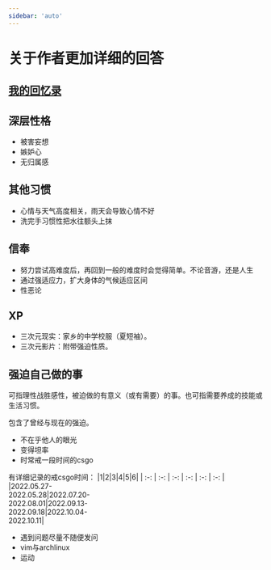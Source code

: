 ```yaml
---
sidebar: 'auto'
---
```

# 关于作者更加详细的回答
## [我的回忆录](./memories.md)
## 深层性格
* 被害妄想
* 嫉妒心
* 无归属感
## 其他习惯
* 心情与天气高度相关，雨天会导致心情不好
* 洗完手习惯性把水往额头上抹
## 信奉
* 努力尝试高难度后，再回到一般的难度时会觉得简单。不论音游，还是人生
* 通过强适应力，扩大身体的气候适应区间
* 性恶论
## XP
* 三次元现实：家乡的中学校服（夏短袖）。
* 三次元影片：附带强迫性质。
## 强迫自己做的事
可指理性战胜感性，被迫做的有意义（或有需要）的事。也可指需要养成的技能或生活习惯。

包含了曾经与现在的强迫。
* 不在乎他人的眼光
* 变得坦率
* 时常戒一段时间的csgo

有详细记录的戒csgo时间：
|1|2|3|4|5|6|
| :-: | :-: | :-: | :-: | :-: | :-: |
|2022.05.27-<br/>2022.05.28|2022.07.20-<br/>2022.08.01|2022.09.13-<br/>2022.09.18|2022.10.04-<br/>2022.10.11|

* 遇到问题尽量不随便发问
* vim与archlinux
* 运动